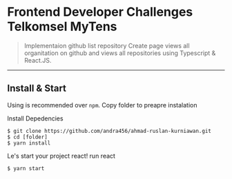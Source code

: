 
# Frontend Developer Challenges Telkomsel MyTens

>Implementaion github list repository 
>Create page views all organitation on github and views all repositories using Typescript & React.JS.


---


## Install & Start

Using  is recommended over `npm`.
Copy folder to preapre instalation

Install Depedencies

```shell
$ git clone https://github.com/andra456/ahmad-ruslan-kurniawan.git
$ cd [folder]
$ yarn install

```

Le's start your project react!
run react
```shell
$ yarn start
```
